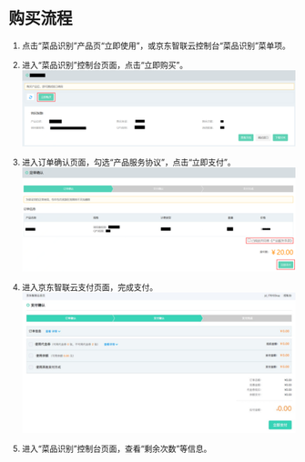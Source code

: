 # 购买流程



1.	点击“菜品识别”产品页“立即使用”，或京东智联云控制台“菜品识别”菜单项。


2.	进入“菜品识别”控制台页面，点击“立即购买”。
 ![1.png](../../../../image/AI-and-Machine-Learning/share-picture/1.png)

3.	进入订单确认页面，勾选“产品服务协议”，点击“立即支付”。
  ![2.png](../../../../image/AI-and-Machine-Learning/share-picture/2.png)

4.	进入京东智联云支付页面，完成支付。
  ![3.png](../../../../image/AI-and-Machine-Learning/share-picture/3.png)

5.	进入“菜品识别”控制台页面，查看“剩余次数”等信息。

